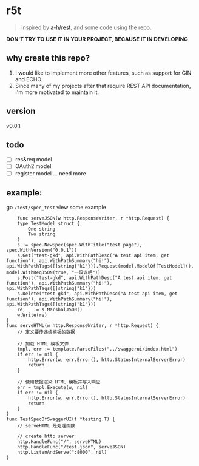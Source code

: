 # r5t

> inspired by [a-h/rest](https://github.com/a-h/rest), and some code using the repo.

**DON'T TRY TO USE IT IN YOUR PROJECT, BECAUSE IT IN DEVELOPING**

## why create this repo?
1. I would like to implement more other features, such as support for GIN and ECHO.
2. Since many of my projects after that require REST API documentation, I'm more motivated to maintain it.
## version
v0.0.1
## todo

- [ ] res&req model
- [ ] OAuth2 model
- [ ] register model
... need more

## example:
go `/test/spec_test` view some example
```golang
	func serveJSON(w http.ResponseWriter, r *http.Request) {
	type TestModel struct {
		One string
		Two string
	}
	s := spec.NewSpec(spec.WithTitle("test page"), spec.WithVersion("0.0.1"))
	s.Get("test-gkd", api.WithPathDesc("A test api item, get function"), api.WithPathSummary("hi!"), api.WithPathTags([]string{"k1"})).Request(model.ModelOf[TestModel](), model.WithReqJSON(true, "一段说明"))
	s.Post("test-gkd", api.WithPathDesc("A test api item, get function"), api.WithPathSummary("hi!"), api.WithPathTags([]string{"k1"}))
	s.Delete("test-gkd", api.WithPathDesc("A test api item, get function"), api.WithPathSummary("hi!"), api.WithPathTags([]string{"k1"}))
	re, _ := s.MarshalJSON()
	w.Write(re)
}
func serveHTML(w http.ResponseWriter, r *http.Request) {
	// 定义要传递给模板的数据

	// 加载 HTML 模板文件
	tmpl, err := template.ParseFiles("../swaggerui/index.html")
	if err != nil {
		http.Error(w, err.Error(), http.StatusInternalServerError)
		return
	}

	// 使用数据渲染 HTML 模板并写入响应
	err = tmpl.Execute(w, nil)
	if err != nil {
		http.Error(w, err.Error(), http.StatusInternalServerError)
		return
	}
}
func TestSpecOfSwaggerUI(t *testing.T) {
	// serveHTML 是处理函数

	// create http server
	http.HandleFunc("/", serveHTML)
	http.HandleFunc("/test.json", serveJSON)
	http.ListenAndServe(":8000", nil)
}
```
